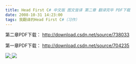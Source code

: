 ```yaml
---
title: Head First C# 中文版 图文皆译 第二章 翻译完毕 PDF下载
date: 2008-10-31 14:23:00
tags: 我翻译的Head First C#（习作）
---
```

第二章PDF下载： [ http://download.csdn.net/source/738033
](http://download.csdn.net/source/738033)

第一章PDF下载： [ http://download.csdn.net/source/704235
](http://download.csdn.net/source/704235)



[ ![](https://profile.csdnimg.cn/5/2/5/3_cuipengfei1)
![](https://g.csdnimg.cn/static/user-reg-year/1x/11.png)
](https://blog.csdn.net/cuipengfei1)





